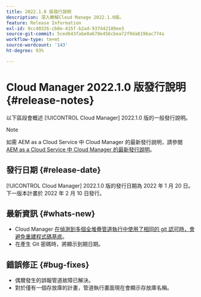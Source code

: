 ```yaml
---
title: 2022.1.0 版發行說明
description: 深入瞭解Cloud Manage 2022.1.0版。
feature: Release Information
exl-id: 9cc40326-cb8e-415f-b2ad-937d42189ee3
source-git-commit: 5ced643fabe0a670e456cbea72f9da8196ac774a
workflow-type: tm+mt
source-wordcount: '143'
ht-degree: 93%

---
```


# Cloud Manager 2022.1.0 版發行說明 {#release-notes}

以下區段會概述 [!UICONTROL Cloud Manager] 2022.1.0 版的一般發行說明。

>[!NOTE]
>
>如需 AEM as a Cloud Service 中 Cloud Manager 的最新發行說明，請參閱 [AEM as a Cloud Service 中 Cloud Manager 的最新發行說明](https://experienceleague.adobe.com/zh-hant/docs/experience-manager-cloud-service/content/release-notes/cloud-manager/current)。

## 發行日期 {#release-date}

[!UICONTROL Cloud Manager] 2022.1.0 版的發行日期為 2022 年 1 月 20 日。下一版本計畫於 2022 年 2 月 10 日發行。

## 最新資訊 {#whats-new}

* Cloud Manager [在偵測到多個全堆疊管道執行中使用了相同的 git 認可時，會避免重建程式碼基底](/help/getting-started/project-setup.md#build-artifact-reuse)。
* 在產生 Git 密碼時，將顯示到期日期。

## 錯誤修正 {#bug-fixes}

* 偶爾發生的誤報管道故障已解決。
* 對於僅有一個存放庫的計畫，管道執行畫面現在會顯示存放庫名稱。
